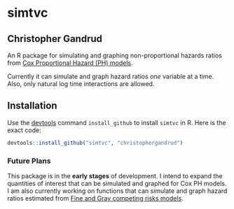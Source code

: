simtvc
======

## Christopher Gandrud


An R package for simulating and graphing non-proportional hazards ratios from [Cox Proportional Hazard (PH) models](http://en.wikipedia.org/wiki/Proportional_hazards_models).

Currently it can simulate and graph hazard ratios *one* variable at a time. Also, only natural log time interactions are allowed.


## Installation

Use the [devtools](https://github.com/hadley/devtools) command `install_github` to install `simtvc` in R. Here is the exact code:

```r
devtools::install_github("simtvc", "christophergandrud")
```

### Future Plans
This package is in the **early stages** of development. I intend to expand the quantities of interest that can be simulated and graphed for Cox PH models. I am also currently working on functions that can simulate and graph hazard ratios estimated from [Fine and Gray competing risks models](http://www.jstor.org/stable/2670170).   